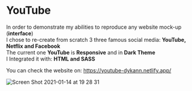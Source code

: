 # YouTube

In order to demonstrate my abilities to reproduce any website mock-up (<strong>interface</strong>) <br>
I chose to re-create from scratch 3 three famous social media: <strong> YouTube, Netflix and Facebook </strong> <br>
The current one <strong> YouTube </strong> is <strong> Responsive</strong> and in <strong> Dark Theme </strong> <br>
I Integrated it with: <strong> HTML and SASS</strong>

You can check the website on: https://youtube-dykann.netlify.app/

![Screen Shot 2021-01-14 at 19 28 31](https://user-images.githubusercontent.com/61904483/104640750-2d09a280-56a9-11eb-941d-2b2c8aa833a9.png)

